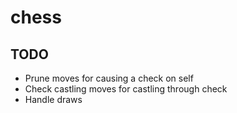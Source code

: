 # chess

## TODO

- Prune moves for causing a check on self
- Check castling moves for castling through check
- Handle draws
